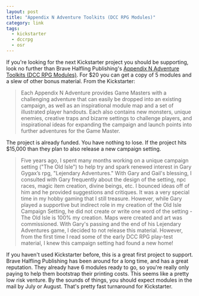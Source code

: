 ```yaml
---
layout: post
title: "Appendix N Adventure Toolkits (DCC RPG Modules)"
category: link
tags:
  - kickstarter
  - dccrpg
  - osr
---
```


If you're looking for the next Kickstarter project you should be supporting, look no further than Brave Halfling Publishing's [Appendix N Adventure Toolkits (DCC RPG Modules)][kickstarter]. For $20 you can get a copy of 5 modules and a slew of other bonus material. From the Kickstarter:

> Each Appendix N Adventure provides Game Masters with a challenging adventure that can easily be dropped into an existing campaign, as well as an inspirational module map and a set of illustrated player handouts. Each also contains new monsters, unique enemies, creative traps and bizarre settings to challenge players, and inspirational ideas for expanding the campaign and launch points into further adventures for the Game Master.

The project is already funded. You have nothing to lose. If the project hits $15,000 than they plan to also release a new campaign setting.

> Five years ago, I spent many months working on a unique campaign setting ("The Old Isle") to help try and spark renewed interest in Gary Gygax’s rpg, "Lejendary Adventures." With Gary and Gail's blessing, I consulted with Gary frequently about the design of the setting, npc races, magic item creation, divine beings, etc. I bounced ideas off of him and he provided suggestions and critiques. It was a very special time in my hobby gaming that I still treasure. However, while Gary played a supportive but indirect role in my creation of the Old Isle Campaign Setting, he did not create or write one word of the setting - The Old Isle is 100% my creation. Maps were created and art was commissioned. With Gary's passing and the end of his Lejendary Adventures game, I decided to not release this material. However, from the first time I read some of the early DCC RPG play-test material, I knew this campaign setting had found a new home!

If you haven't used Kickstarter before, this is a great first project to support. Brave Halfling Publishing has been around for a long time, and has a great reputation. They already have 6 modules ready to go, so you're really only paying to help them bootstrap their printing costs. This seems like a pretty low risk venture. By the sounds of things, you should expect modules in the mail by July or August. That's pretty fast turnaround for Kickstarter.

[kickstarter]: http://www.kickstarter.com/projects/1778492214/appendix-n-adventure-toolkits-dcc-rpg-modules
